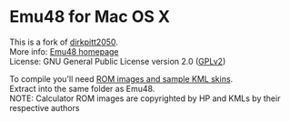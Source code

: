 Emu48 for Mac OS X
==================

This is a fork of [dirkpitt2050][].<br/>
More info: [Emu48 homepage][]<br/>
License: GNU General Public License version 2.0 ([GPLv2][])

To compile you'll need [ROM images and sample KML skins][Calculators Folder].<br/>
Extract into the same folder as Emu48.<br/>
NOTE: Calculator ROM images are copyrighted by HP and KMLs by their respective authors

[dirkpitt2050]: http://emu48mac.sourceforge.net/
[Emu48 homepage]: http://emu48mac.sourceforge.net/
[GPLv2]: http://www.gnu.org/licenses/gpl-2.0.html
[Calculators Folder]: https://dl.dropboxusercontent.com/u/11524769/emu48mac/Calculators.tar.gz
